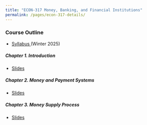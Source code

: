 ```yaml
---
title: "ECON-317 Money, Banking, and Financial Institutions"
permalink: /pages/econ-317-details/
---
```


### Course Outline
<ul style="padding-left: 20px; list-style-type: disc;">
  <li style="margin-bottom: 20px; font-size: 14px;"> 
<a href="https://avoumatsodo.github.io/files/Syllabus_econ317.pdf" target="_blank"> Syllabus </a> (Winter 2025)  </li>
</ul>

##### <i> Chapter 1. Introduction </i>
<ul style="padding-left: 20px; list-style-type: disc;">
  <li style="margin-bottom: 7px; font-size: 14px;"> <a href="https://avoumatsodo.github.io/files/Slides1_econ317.pdf" target="_blank"> Slides </a>
  </li>
</ul>

##### <i> Chapter 2. Money and Payment Systems </i>
<ul style="padding-left: 20px; list-style-type: disc;">
  <li style="margin-bottom: 7px; font-size: 14px;"> <a href="https://avoumatsodo.github.io/files/Slides2_econ317.pdf" target="_blank"> Slides </a>
  </li>
</ul>

##### <i> Chapter 3. Money Supply Process </i>
<ul style="padding-left: 20px; list-style-type: disc;">
  <li style="margin-bottom: 7px; font-size: 14px;"> <a href="https://avoumatsodo.github.io/files/Slides3_econ317.pdf" target="_blank"> Slides </a>
  </li>
</ul>
